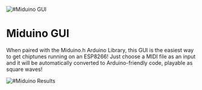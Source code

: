 ![#Miduino GUI](https://i.imgur.com/YSRrHHq.jpg)

# Miduino GUI

When paired with the Miduino.h Arduino Library, this GUI is the easiest way to get chiptunes running on an ESP8266! Just choose a MIDI file as an input and it will be automatically converted to Arduino-friendly code, playable as square waves!

![#Miduino Results](https://i.imgur.com/im31iHA.jpg)
